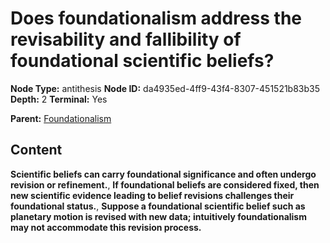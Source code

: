 # Does foundationalism address the revisability and fallibility of foundational scientific beliefs?

**Node Type:** antithesis
**Node ID:** da4935ed-4ff9-43f4-8307-451521b83b35
**Depth:** 2
**Terminal:** Yes

**Parent:** [Foundationalism](foundationalism.md)

## Content

**Scientific beliefs can carry foundational significance and often undergo revision or refinement.**, **If foundational beliefs are considered fixed, then new scientific evidence leading to belief revisions challenges their foundational status.**, **Suppose a foundational scientific belief such as planetary motion is revised with new data; intuitively foundationalism may not accommodate this revision process.**
